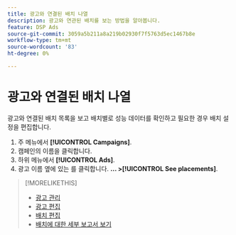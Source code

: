 ```yaml
---
title: 광고와 연결된 배치 나열
description: 광고와 연관된 배치를 보는 방법을 알아봅니다.
feature: DSP Ads
source-git-commit: 3059a5b211a8a219b02930f7f5763d5ec1467b8e
workflow-type: tm+mt
source-wordcount: '83'
ht-degree: 0%

---
```


# 광고와 연결된 배치 나열

광고와 연결된 배치 목록을 보고 배치별로 성능 데이터를 확인하고 필요한 경우 배치 설정을 편집합니다.

1. 주 메뉴에서 **[!UICONTROL Campaigns]**.
1. 캠페인의 이름을 클릭합니다.
1. 하위 메뉴에서 **[!UICONTROL Ads]**.
1. 광고 이름 옆에 있는 를 클릭합니다.  **... >[!UICONTROL See placements]**.

>[!MORELIKETHIS]
>
>* [광고 관리](ad-about.md)
>* [광고 편집](ad-edit.md)
>* [배치 편집](/help/dsp/campaign-management/placements/placement-edit.md)
>* [배치에 대한 세부 보고서 보기](/help/dsp/campaign-management/placements/placement-view-report.md)

